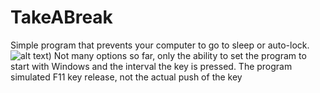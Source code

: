 # TakeABreak
Simple program that prevents your computer to go to sleep or auto-lock.
![alt text](https://user-images.githubusercontent.com/13455334/146658623-63822665-fde8-4a9c-a1d8-be1a6ac302fd.png))
Not many options so far, only the ability to set the program to start with Windows and the interval the key is pressed.
The program simulated F11 key release, not the actual push of the key
